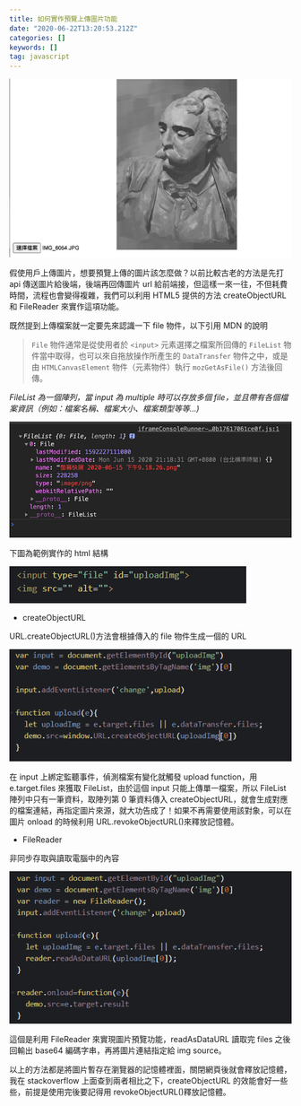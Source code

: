 ```yaml
---
title: 如何實作預覽上傳圖片功能
date: "2020-06-22T13:20:53.212Z"
categories: []
keywords: []
tag: javascript
---
```


![](/img/1__Xl06VDZhxUmUu1N0VeKEPQ.png)

假使用戶上傳圖片，想要預覽上傳的圖片該怎麼做？以前比較古老的方法是先打 api 傳送圖片給後端，後端再回傳圖片 url 給前端接，但這樣一來一往，不但耗費時間，流程也會變得複雜，我們可以利用 HTML5 提供的方法 createObjectURL 和 FileReader 來實作這項功能。

既然提到上傳檔案就一定要先來認識一下 file 物件，以下引用 MDN 的說明

> `File` 物件通常是從使用者於 `<input>` 元素選擇之檔案所回傳的 `FileList` 物件當中取得，也可以來自拖放操作所產生的 `DataTransfer` 物件之中，或是由 `HTMLCanvasElement` 物件（元素物件）執行 `mozGetAsFile()` 方法後回傳。

_FileList 為一個陣列，當 input 為 multiple 時可以存放多個 file，並且帶有各個檔案資訊（例如：檔案名稱、檔案大小、檔案類型等等…)_

![](/img/1__ZW80Xw0Q3PVJy336__HB3Fw.png)

下圖為範例實作的 html 結構

![](/img/1__1nFmOzdlkw0TzEx13oD6ew.png)

- createObjectURL

URL.createObjectURL()方法會根據傳入的 file 物件生成一個的 URL

![](/img/1__xiUzsQdUAxlZjkaTHE3Njw.png)

在 input 上綁定監聽事件，偵測檔案有變化就觸發 upload function，用 e.target.files 來獲取 FileList，由於這個 input 只能上傳單一檔案，所以 FileList 陣列中只有一筆資料，取陣列第 0 筆資料傳入 createObjectURL，就會生成對應的檔案連結，再指定圖片來源，就大功告成了！如果不再需要使用該對象，可以在圖片 onload 的時候利用 URL.revokeObjectURL()來釋放記憶體。

- FileReader

非同步存取與讀取電腦中的內容

![](/img/1__hRSgBwdVDKArhlxqqIwfAw.png)

這個是利用 FileReader 來實現圖片預覽功能，readAsDataURL 讀取完 files 之後回輸出 base64 編碼字串，再將圖片連結指定給 img source。

以上的方法都是將圖片暫存在瀏覽器的記憶體裡面，關閉網頁後就會釋放記憶體，我在 stackoverflow 上面查到兩者相比之下，createObjectURL 的效能會好一些些，前提是使用完後要記得用 revokeObjectURL()釋放記憶體。
